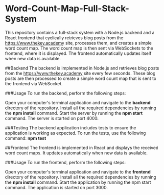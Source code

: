 # Word-Count-Map-Full-Stack-System

This repository contains a full-stack system with a Node.js backend and a React frontend that cyclically retrieves blog posts from the https://www.thekey.academy site, processes them, and creates a simple word count map. The word count map is then sent via WebSockets to the frontend, where it is displayed. The frontend automatically updates itself when new data is available.

##Backend
The backend is implemented in Node.js and retrieves blog posts from the https://www.thekey.academy site every few seconds. These blog posts are then processed to create a simple word count map that is sent to the frontend via WebSocket.

###Usage
To run the backend, perform the following steps:

Open your computer's terminal application and navigate to the **backend** directory of the repository.
Install all the required dependencies by running the **npm install** command.
Start the server by running the **npm start** command.
The server is started on port 4000.

###Testing
The backend application includes tests to ensure the application is working as expected. To run the tests, use the following command: **npm test**

##Frontend
The frontend is implemented in React and displays the received word count maps. It updates automatically when new data is available.

###Usage
To run the frontend, perform the following steps:

Open your computer's terminal application and navigate to the **frontend** directory of the repository.
Install all the required dependencies by running the **npm install** command.
Start the application by running the npm start command.
The application is started on port 3000.
